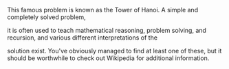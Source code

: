 This famous problem is known as the Tower of Hanoi. A simple and completely solved problem, 

it is often used to teach mathematical reasoning, problem solving, and recursion, and various different interpretations of the 

solution exist. You've obviously managed to find at least one of these, but it should be worthwhile to check out Wikipedia for 
additional information.
